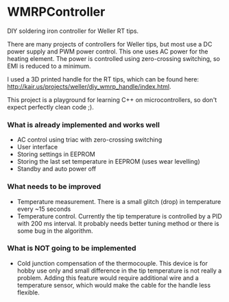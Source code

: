 # WMRPController

DIY soldering iron controller for Weller RT tips.

There are many projects of controllers for Weller tips, but most use a DC power supply and PWM power control. This one uses AC power for the heating element. The power is controlled using zero-crossing switching, so EMI is reduced to a minimum.

I used a 3D printed handle for the RT tips, which can be found here: http://kair.us/projects/weller/diy_wmrp_handle/index.html.

This project is a playground for learning C++ on microcontrollers, so don't expect perfectly clean code ;).

### What is already implemented and works well
- AC control using triac with zero-crossing switching
- User interface
- Storing settings in EEPROM
- Storing the last set temperature in EEPROM (uses wear levelling)
- Standby and auto power off


### What needs to be improved
- Temperature measurement. There is a small glitch (drop) in temperature every ~15 seconds
- Temperature control. Currently the tip temperature is controlled by a PID with 200 ms interval. It probably needs better tuning method or there is some bug in the algorithm.


### What is NOT going to be implemented
- Cold junction compensation of the thermocouple. This device is for hobby use only and small difference in the tip temperature is not really a problem. Adding this feature would require additional wire and a temperature sensor, which would make the cable for the handle less flexible.